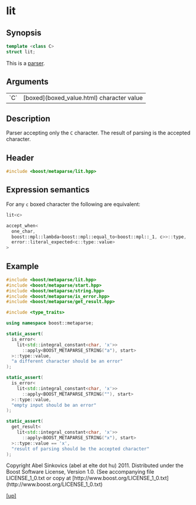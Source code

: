 # lit

## Synopsis

```cpp
template <class C>
struct lit;
```

This is a [parser](parser.html).

## Arguments

<table cellpadding='0' cellspacing='0'>
  <tr>
    <td>`C`</td>
    <td>[boxed](boxed_value.html) character value</td>
  </tr>
</table>

## Description

Parser accepting only the `C` character. The result of parsing is the accepted
character.

## Header

```cpp
#include <boost/metaparse/lit.hpp>
```

## Expression semantics

For any `c` boxed character the following are equivalent:

```cpp
lit<c>

accept_when<
  one_char,
  boost::mpl::lambda<boost::mpl::equal_to<boost::mpl::_1, c>>::type,
  error::literal_expected<c::type::value>
>
```

## Example

```cpp
#include <boost/metaparse/lit.hpp>
#include <boost/metaparse/start.hpp>
#include <boost/metaparse/string.hpp>
#include <boost/metaparse/is_error.hpp>
#include <boost/metaparse/get_result.hpp>

#include <type_traits>

using namespace boost::metaparse;

static_assert(
  is_error<
    lit<std::integral_constant<char, 'x'>>
      ::apply<BOOST_METAPARSE_STRING("a"), start>
  >::type::value,
  "a different character should be an error"
);

static_assert(
  is_error<
    lit<std::integral_constant<char, 'x'>>
      ::apply<BOOST_METAPARSE_STRING(""), start>
  >::type::value,
  "empty input should be an error"
);

static_assert(
  get_result<
    lit<std::integral_constant<char, 'x'>>
      ::apply<BOOST_METAPARSE_STRING("x"), start>
  >::type::value == 'x',
  "result of parsing should be the accepted character"
);
```

<p class="copyright">
Copyright Abel Sinkovics (abel at elte dot hu) 2011.
Distributed under the Boost Software License, Version 1.0.
(See accompanying file LICENSE_1_0.txt or copy at
[http://www.boost.org/LICENSE_1_0.txt](http://www.boost.org/LICENSE_1_0.txt)
</p>

[[up]](reference.html)

